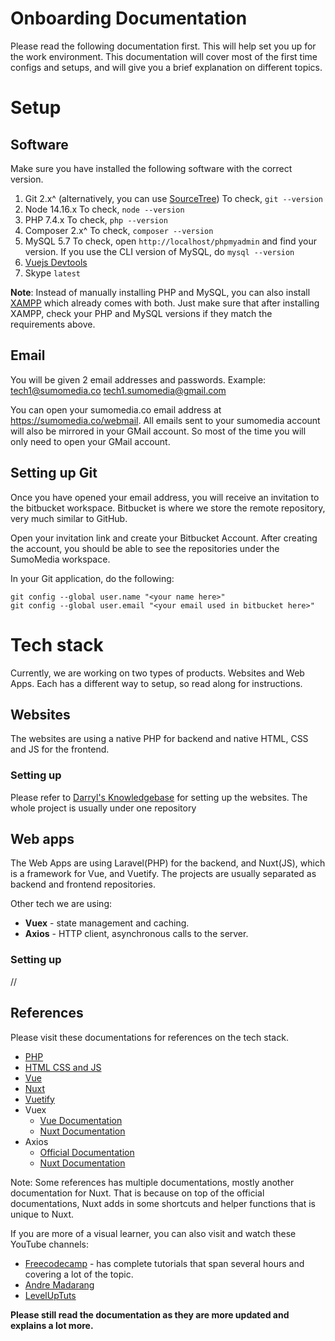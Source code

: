 ﻿# Onboarding Documentation
Please read the following documentation first. This will help set you up for the work environment. This documentation will cover most of the first time configs and setups, and will give you a brief explanation on different topics.

# Setup
## Software
Make sure you have installed the following software with the correct version.
1. Git 2.x^ (alternatively, you can use [SourceTree](https://www.sourcetreeapp.com/))
	To check, `git --version`
2. Node 14.16.x
	To check, `node --version`
3. PHP 7.4.x
	To check, `php --version`
4. Composer 2.x^
	To check, `composer --version`
5. MySQL 5.7
	To check, open `http://localhost/phpmyadmin` and find your version.
	If you use the CLI version of MySQL, do `mysql --version`
6. [Vuejs Devtools](https://chrome.google.com/webstore/detail/vuejs-devtools/nhdogjmejiglipccpnnnanhbledajbpd?hl=en)
7. Skype `latest`

**Note**: Instead of manually installing PHP and MySQL, you can also install [XAMPP](https://www.apachefriends.org/download.html) which already comes with both. Just make sure that after installing XAMPP, check your PHP and MySQL versions if they match the requirements above.

## Email
You will be given 2 email addresses and passwords.
Example:
tech1@sumomedia.co
tech1.sumomedia@gmail.com

You can open your sumomedia.co email address at https://sumomedia.co/webmail. All emails sent to your sumomedia account will also be mirrored in your GMail account. So most of the time you will only need to open your GMail account.

## Setting up Git
Once you have opened your email address, you will receive an invitation to the bitbucket workspace. Bitbucket is where we store the remote repository, very much similar to GitHub.

Open your invitation link and create your Bitbucket Account. After creating the account, you should be able to see the repositories under the SumoMedia workspace.

In your Git application, do the following:
```git
git config --global user.name "<your name here>"
git config --global user.email "<your email used in bitbucket here>"
```

# Tech stack
Currently, we are working on two types of products. Websites and Web Apps. Each has a different way to setup, so read along for instructions.

## Websites
The websites are using a native PHP for backend and native HTML, CSS and JS for the frontend.

### Setting up
Please refer to [Darryl's Knowledgebase](#) for setting up the websites. The whole project is usually under one repository

## Web apps
The Web Apps are using Laravel(PHP) for the backend, and Nuxt(JS), which is a framework for Vue, and Vuetify. The projects are usually separated as backend and frontend repositories.

Other tech we are using: 
- **Vuex** - state management and caching.
- **Axios** - HTTP client, asynchronous calls to the server.

### Setting up
//

## References
Please visit these documentations for references on the tech stack.
- [PHP](https://www.php.net/docs.php)
- [HTML CSS and JS](https://developer.mozilla.org/en-US/docs/Web)
- [Vue](https://vuejs.org/v2/guide/)
- [Nuxt](https://nuxtjs.org/docs/2.x/get-started/installation)
- [Vuetify](https://vuetifyjs.com/en/introduction/why-vuetify/#why-vuetify3f)
- Vuex
	- [Vue Documentation](https://vuex.vuejs.org/)
	- [Nuxt Documentation](https://nuxtjs.org/examples/vuex-store)
- Axios
	- [Official Documentation](https://github.com/axios/axios)
	- [Nuxt Documentation](https://axios.nuxtjs.org/)

Note: Some references has multiple documentations, mostly another documentation for Nuxt. That is because on top of the official documentations, Nuxt adds in some shortcuts and helper functions that is unique to Nuxt.

If you are more of a visual learner, you can also visit and watch these YouTube channels:
- [Freecodecamp](https://www.youtube.com/channel/UC8butISFwT-Wl7EV0hUK0BQ) - has complete tutorials that span several hours and covering a lot of the topic.
- [Andre Madarang](https://www.youtube.com/channel/UCtb40EQj2inp8zuaQlLx3iQ)
- [LevelUpTuts](https://www.youtube.com/c/LevelUpTuts/featured)

**Please still read the documentation as they are more updated and explains a lot more.**
